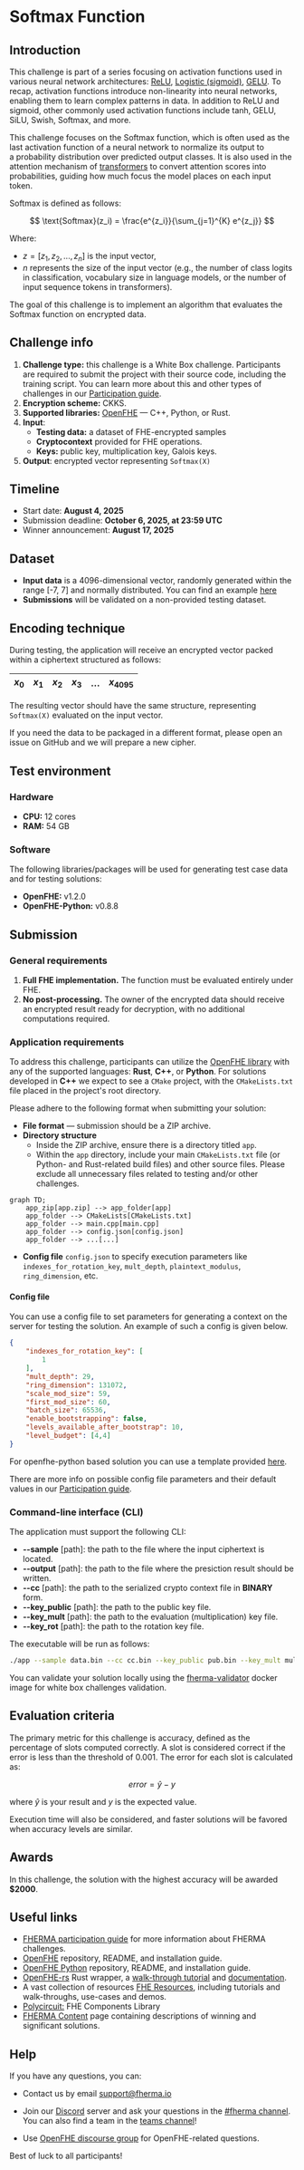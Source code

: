 # Softmax Function

## Introduction

This challenge is part of a series focusing on activation functions used in various neural network architectures: [ReLU](https://fherma.io/challenges/6542c282100761da3b545c3e/overview), [Logistic (sigmoid)](https://fherma.io/challenges/652bf648485c878710fd0208/overview), [GELU](https://fherma.io/challenges/683eaf48eed44a699f640a92/overview).
To recap, activation functions introduce non-linearity into neural networks, enabling them to learn complex patterns in data. In addition to ReLU and sigmoid, other commonly used activation functions include tanh, GELU, SiLU, Swish, Softmax, and more.

This challenge focuses on the Softmax function, which is often used as the last activation function of a neural network to normalize its output to a probability distribution over predicted output classes. It is also used in the attention mechanism of [transformers](https://arxiv.org/pdf/1706.03762) to convert attention scores into probabilities, guiding how much focus the model places on each input token.

Softmax is defined as follows:

$$
\text{Softmax}(z_i) = \frac{e^{z_i}}{\sum_{j=1}^{K} e^{z_j}}
$$

Where:

- $z = [z_1, z_2, ..., z_n]$ is the input vector,
- $n$ represents the size of the input vector (e.g., the number of class logits in classification, vocabulary size in language models, or the number of input sequence tokens in transformers).

The goal of this challenge is to implement an algorithm that evaluates the Softmax function on encrypted data.


## Challenge info

1. **Challenge type:** this challenge is a White Box challenge. Participants are required to submit the project with their source code, including the training script. You can learn more about this and other types of challenges in our [Participation guide](https://fherma.io/how_it_works).
2. **Encryption scheme:** CKKS.
3. **Supported libraries:** [OpenFHE](https://github.com/openfheorg/openfhe-development) — C++, Python, or Rust.
4. **Input**:
    - **Testing data:** a dataset of FHE-encrypted samples
    - **Cryptocontext** provided for FHE operations.
    - **Keys:** public key, multiplication key, Galois keys.
5. **Output**: encrypted vector representing `Softmax(X)`


## Timeline

- Start date: **August 4, 2025**
- Submission deadline: **October 6, 2025, at 23:59 UTC**
- Winner announcement: **August 17, 2025**

## Dataset

- **Input data** is a 4096-dimensional vector, randomly generated within the range [-7, 7] and normally distributed. You can find an example [here](https://github.com/fairmath/fherma-challenges/blob/main/softmax-function/data/data.csv)
- **Submissions** will be validated on a non-provided testing dataset.

## Encoding technique

During testing, the application will receive an encrypted vector packed within a ciphertext structured as follows:

| $x_0$ | $x_1$ | $x_2$ | $x_3$ | … | $x_{4095}$ |
| --- | --- | --- | --- | --- | --- |

The resulting vector should have the same structure, representing `Softmax(X)` evaluated on the input vector.

If you need the data to be packaged in a different format, please open an issue on GitHub and we will prepare a new cipher.

## Test environment
### Hardware

- **CPU:** 12 cores
- **RAM:** 54 GB

### Software

The following libraries/packages will be used for generating test case data and for testing solutions:
- **OpenFHE:** v1.2.0 
- **OpenFHE-Python:** v0.8.8

## Submission
### General requirements

1. **Full FHE implementation.** The function must be evaluated entirely under FHE.
2. **No post-processing.** The owner of the encrypted data should receive an encrypted result ready for decryption, with no additional computations required.

### Application requirements

To address this challenge, participants can utilize the [OpenFHE library](https://openfhe.org/) with any of the supported languages: **Rust**, **C++**, or **Python**. For solutions developed in **C++** we expect to see a `CMake` project, with the `CMakeLists.txt` file placed in the project's root directory.

Please adhere to the following format when submitting your solution:
- **File format** — submission should be a ZIP archive.
- **Directory structure**
    - Inside the ZIP archive, ensure there is a directory titled `app`.
    - Within the `app` directory, include your main `CMakeLists.txt` file (or Python- and Rust-related build files) and other source files. Please exclude all unnecessary files related to testing and/or other challenges.

```mermaid
graph TD;
    app_zip[app.zip] --> app_folder[app]
    app_folder --> CMakeLists[CMakeLists.txt]
    app_folder --> main.cpp[main.cpp]
    app_folder --> config.json[config.json]
    app_folder --> ...[...]
```

- **Config file** `config.json` to specify execution parameters like `indexes_for_rotation_key`, `mult_depth`, `plaintext_modulus`, `ring_dimension`, etc.

#### Config file

You can use a config file to set parameters for generating a context on the server for testing the solution. An example of such a config is given below.


```json
{
    "indexes_for_rotation_key": [
        1
    ],
    "mult_depth": 29,
    "ring_dimension": 131072,
    "scale_mod_size": 59,
    "first_mod_size": 60,
    "batch_size": 65536,
    "enable_bootstrapping": false,
    "levels_available_after_bootstrap": 10,
    "level_budget": [4,4]
}
```
For openfhe-python based solution you can use a template provided [here](https://github.com/fairmath/fherma-challenges/tree/main/gelu-function/app).

There are more info on possible config file parameters and their default values in our [Participation guide](https://fherma.io/how_it_works).

### Command-line interface (CLI)

The application must support the following CLI:
- **--sample** [path]: the path to the file where the input ciphertext is located.
- **--output** [path]: the path to the file where the presiction result should be written.
- **--cc** [path]: the path to the serialized crypto context file in **BINARY** form.
- **--key_public** [path]: the path to the public key file.
- **--key_mult** [path]: the path to the evaluation (multiplication) key file.
- **--key_rot** [path]: the path to the rotation key file.


The executable will be run as follows:

```bash
./app --sample data.bin --cc cc.bin --key_public pub.bin --key_mult mult.bin --output result.bin
```

You can validate your solution locally using the [fherma-validator](https://hub.docker.com/r/yashalabinc/fherma-validator) docker image for white box challenges validation. 

## Evaluation criteria

The primary metric for this challenge is accuracy, defined as the percentage of slots computed correctly. A slot is considered correct if the error is less than the threshold of 0.001. The error for each slot is calculated as:

$$
error = \hat y - y
$$

where $\hat y$ is your result and $y$ is the expected value.

Execution time will also be considered, and faster solutions will be favored when accuracy levels are similar.

## Awards

In this challenge, the solution with the highest accuracy will be awarded **$2000**.

## Useful links

- [FHERMA participation guide](https://fherma.io/how_it_works) for more information about FHERMA challenges.
- [OpenFHE](https://github.com/openfheorg/openfhe-development) repository, README, and installation guide.
- [OpenFHE Python](https://github.com/openfheorg/openfhe-python) repository, README, and installation guide.
- [OpenFHE-rs](https://crates.io/crates/openfhe) Rust wrapper, a [walk-through tutorial](https://fherma.io/content/660174e7fce06722c1149a95) and [documentation](https://openfhe-rust-wrapper.readthedocs.io/en/latest/).
- A vast collection of resources [FHE Resources](https://fhe.org/resources), including tutorials and walk-throughs, use-cases and demos.
- [Polycircuit:](https://github.com/fairmath/polycircuit) FHE Components Library
- [FHERMA Content](https://fherma.io/content) page containing descriptions of winning and significant solutions.

## Help

If you have any questions, you can:
- Contact us by email [support@fherma.io](mailto:support@fherma.io)
* Join our [Discord](https://discord.gg/NfhXwyr9M5) server and ask your questions in the [#fherma channel](https://discord.com/channels/1163764915803279360/1167875954392187030). You can also find a team in the [teams channel](https://discord.com/channels/1163764915803279360/1246085439480401930)!
- Use [OpenFHE discourse group](https://openfhe.discourse.group/) for OpenFHE-related questions.

Best of luck to all participants!
